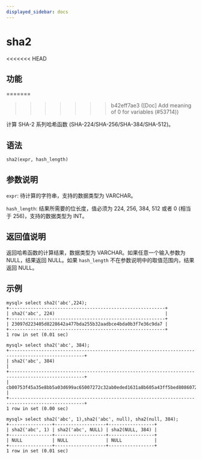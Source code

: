 ```yaml
---
displayed_sidebar: docs
---
```


# sha2

<<<<<<< HEAD
## 功能
=======

>>>>>>> b42eff7ae3 ([Doc] Add meaning of 0 for variables (#53714))

计算 SHA-2 系列哈希函数 (SHA-224/SHA-256/SHA-384/SHA-512)。

## 语法

```Haskell
sha2(expr, hash_length)
```

## 参数说明

`expr`: 待计算的字符串，支持的数据类型为 VARCHAR。

`hash_length`: 结果所需要的位长度，值必须为 224, 256, 384, 512 或者 0 (相当于 256)，支持的数据类型为 INT。

## 返回值说明

返回哈希函数的计算结果，数据类型为 VARCHAR。如果任意一个输入参数为 NULL，结果返回 NULL。如果 `hash_length` 不在参数说明中的取值范围内，结果返回 NULL。

## 示例

```Plain Text
mysql> select sha2('abc',224);
+----------------------------------------------------------+
| sha2('abc', 224)                                         |
+----------------------------------------------------------+
| 23097d223405d8228642a477bda255b32aadbce4bda0b3f7e36c9da7 |
+----------------------------------------------------------+
1 row in set (0.01 sec)

mysql> select sha2('abc', 384);
+--------------------------------------------------------------------------------------------------+
| sha2('abc', 384)                                                                                 |
+--------------------------------------------------------------------------------------------------+
| cb00753f45a35e8bb5a03d699ac65007272c32ab0eded1631a8b605a43ff5bed8086072ba1e7cc2358baeca134c825a7 |
+--------------------------------------------------------------------------------------------------+
1 row in set (0.00 sec)

mysql> select sha2('abc', 1),sha2('abc', null), sha2(null, 384);
+----------------+-------------------+-----------------+
| sha2('abc', 1) | sha2('abc', NULL) | sha2(NULL, 384) |
+----------------+-------------------+-----------------+
| NULL           | NULL              | NULL            |
+----------------+-------------------+-----------------+
1 row in set (0.01 sec)
```
